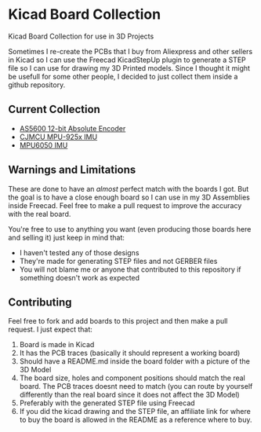 # Kicad Board Collection

Kicad Board Collection for use in 3D Projects

Sometimes I re-create the PCBs that I buy from Aliexpress and other sellers in Kicad so I can use the Freecad KicadStepUp plugin to generate a STEP file so I can use for drawing my 3D Printed models. Since
I thought it might be usefull for some other people, I decided to just collect them inside a github repository.

## Current Collection

* [AS5600 12-bit Absolute Encoder](AS5600/README.md)
* [CJMCU MPU-925x IMU](CJMCU-925x/README.md)
* [MPU6050 IMU](MPU6050/README.md)

## Warnings and Limitations

These are done to have an _almost_ perfect match with the boards I got. But the goal is to have a close enough board so I can use in my 3D Assemblies inside Freecad. Feel free to make a pull request to improve the accuracy with the real board.

You're free to use to anything you want (even producing those boards here and selling it) just keep in mind that:

* I haven't tested any of those designs
* They're made for generating STEP files and not GERBER files
* You will not blame me or anyone that contributed to this repository if something doesn't work as expected


## Contributing

Feel free to fork and add boards to this project and then make a pull request. I just expect that:

1. Board is made in Kicad
2. It has the PCB traces (basically it should represent a working board)
3. Should have a README.md inside the board folder with a picture of the 3D Model
4. The board size, holes and component positions should match the real board. The PCB traces doesnt need to match (you can route by yourself differently than the real board since it does not affect the 3D Model)
5. Preferably with the generated STEP file using Freecad
6. If you did the kicad drawing and the STEP file, an affiliate link for where to buy the board is allowed in the README as a reference where to buy.